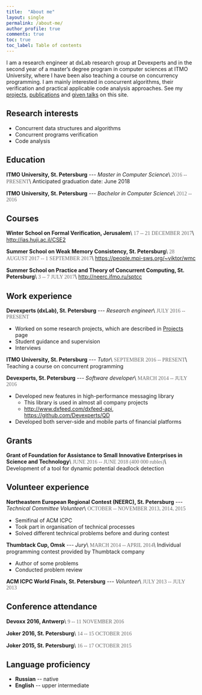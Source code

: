 ```yaml
---
title:  "About me"
layout: single
permalink: /about-me/
author_profile: true
comments: true
toc: true
toc_label: Table of contents
---
```


<style>
.date {
  color: dimgray;
  font-family: 'Proxima Nova';
}
</style>

I am a research engineer at dxLab research group at Devexperts and in the second year of a master’s degree program in computer sciences at ITMO University, where I have been also teaching a course on concurrency programming. I am mainly interested in concurrent algorithms, their verification and practical applicable code analysis approaches. See my [projects](/projects), [publications](/publications) and [given talks](/talks) on this site.

## Research interests
* Concurrent data structures and algorithms
* Concurrent programs verification
* Code analysis


## Education
**ITMO University, St. Petersburg** --- *Master in Computer Science*\\
<span class="date">2016 -- PRESENT</span>\\
Anticipated graduation date: June 2018

**ITMO University, St. Petersburg** --- *Bachelor in Computer Science*\\
<span class="date">2012 -- 2016</span>


## Courses
**Winter School on Formal Verification, Jerusalem**\\
<span class="date">17 -- 21 DECEMBER 2017</span>\\
<http://ias.huji.ac.il/CSE2>

**Summer School on Weak Memory Consistency, St. Petersburg**\\
<span class="date">28 AUGUST 2017 -- 1 SEPTEMBER 2017</span>\\
<https://people.mpi-sws.org/~viktor/wmc>

**Summer School on Practice and Theory of Concurrent Computing, St. Petersburg**\\
<span class="date">3 -- 7 JULY 2017</span>\\
<http://neerc.ifmo.ru/sptcc>


## Work experience
**Devexperts (dxLab),  St. Petersburg** --- *Research engineer*\\
<span class="date">JULY 2016 -- PRESENT</span>

* Worked on some research projects, which are described in [Projects](/projects) page
* Student guidance and supervision
* Interviews

**ITMO University, St. Petersburg** --- *Tutor*\\
<span class="date">SEPTEMBER 2016 -- PRESENT</span>\\
Teaching a course on concurrent programming

**Devexperts,  St. Petersburg** --- *Software developer*\\
<span class="date">MARCH 2014 -- JULY 2016</span>
* Developed new features in high-performance messaging library
  * This library is used in almost all company projects
  * <http://www.dxfeed.com/dxfeed-api>, <https://github.com/Devexperts/QD>
* Developed both server-side and mobile parts of financial platforms


## Grants
**Grant of Foundation for Assistance to Small Innovative Enterprises in Science and Technology**\\
<span class="date">JUNE 2016 -- JUNE 2018 (400 000 rubles)</span>\\
Development of a tool for dynamic potential deadlock detection


## Volunteer experience
**Northeastern European Regional Contest (NEERC), St. Petersburg** --- *Technical Committee Volunteer*\\
<span class="date">OCTOBER -- NOVEMBER 2013, 2014, 2015</span>

* Semifinal of ACM ICPC
* Took part in organisation of technical processes 
* Solved different technical problems before and during contest

**Thumbtack Cup, Omsk** --- *Jury*\\
<span class="date">MARCH 2014 -- APRIL 2014</span>\\
Individual programming contest provided by Thumbtack company

* Author of some problems
* Conducted problem review

**ACM ICPC World Finals, St. Petersburg** --- *Volunteer*\\
<span class="date">JULY 2013 -- JULY 2013</span>


## Conference attendance
**Devoxx 2016, Antwerp**\\
<span class="date">9 -- 11 NOVEMBER 2016</span>

**Joker 2016, St. Petersburg**\\
<span class="date">14 -- 15 OCTOBER 2016</span>

**Joker 2015, St. Petersburg**\\
<span class="date">16 -- 17 OCTOBER 2015</span>


## Language proficiency

* **Russian** -- native
* **English** -- upper intermediate